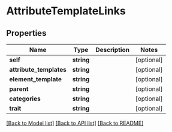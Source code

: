 # AttributeTemplateLinks

## Properties
Name | Type | Description | Notes
------------ | ------------- | ------------- | -------------
**self** | **string** |  | [optional] 
**attribute_templates** | **string** |  | [optional] 
**element_template** | **string** |  | [optional] 
**parent** | **string** |  | [optional] 
**categories** | **string** |  | [optional] 
**trait** | **string** |  | [optional] 

[[Back to Model list]](../README.md#documentation-for-models) [[Back to API list]](../README.md#documentation-for-api-endpoints) [[Back to README]](../README.md)


